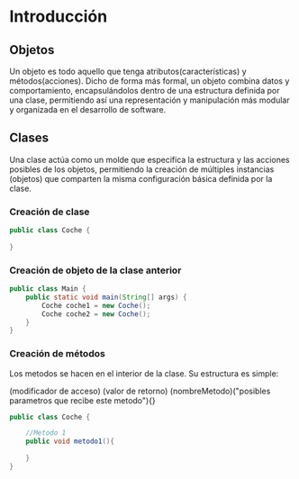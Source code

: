 # Introducción
## Objetos
Un objeto es todo aquello que tenga atributos(características) y métodos(acciones). Dicho de forma más formal, un objeto combina
datos y comportamiento, encapsulándolos dentro de una estructura definida por una clase, permitiendo así una representación y
manipulación más modular y organizada en el desarrollo de software.
## Clases
Una clase actúa como un molde que especifica la estructura y las acciones posibles de los objetos, permitiendo la creación de múltiples
instancias (objetos) que comparten la misma configuración básica definida por la clase.
### Creación de clase
```java
public class Coche {
    
}
```
### Creación de objeto de la clase anterior
```java
public class Main {
    public static void main(String[] args) {
        Coche coche1 = new Coche();
        Coche coche2 = new Coche();
    }
}
```
### Creación de métodos
Los metodos se hacen en el interior de la clase. Su estructura es simple:

(modificador de acceso) (valor de retorno) (nombreMetodo)("posibles parametros que recibe este metodo"){}
```java
public class Coche {

    //Metodo 1
    public void metodo1(){
        
    }
}
```
